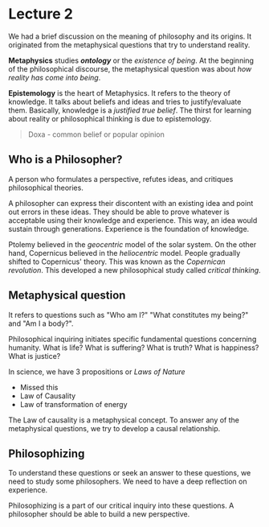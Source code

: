 # Lecture 2

We had a brief discussion on the meaning of philosophy and its origins. It originated from the metaphysical questions that try to understand reality. 

**Metaphysics** studies ***ontology*** or the *existence of being*. At the beginning of the philosophical discourse, the metaphysical question was about *how reality has come into being*.

**Epistemology** is the heart of Metaphysics. It refers to the theory of knowledge. It talks about beliefs and ideas and tries to justify/evaluate them. Basically, knowledge is a *justified true belief*. The thirst for learning about reality or philosophical thinking is due to epistemology. 

> Doxa - common belief or popular opinion

## Who is a Philosopher?

A person who formulates a perspective, refutes ideas, and critiques philosophical theories. 

A philosopher can express their discontent with an existing idea and point out errors in these ideas. They should be able to prove whatever is acceptable using their knowledge and experience. This way, an idea would sustain through generations. Experience is the foundation of knowledge.

Ptolemy believed in the *geocentric* model of the solar system. On the other hand, Copernicus believed in the *heliocentric* model. People gradually shifted to Copernicus' theory. This was known as the *Copernican revolution*. This developed a new philosophical study called *critical thinking*.

## Metaphysical question

It refers to questions such as "Who am I?" "What constitutes my being?" and "Am I a body?". 

Philosophical inquiring initiates specific fundamental questions concerning humanity. What is life? What is suffering? What is truth? What is happiness? What is justice?

In science, we have 3 propositions or *Laws of Nature*

- Missed this
- Law of Causality
- Law of transformation of energy

The Law of causality is a metaphysical concept. To answer any of the metaphysical questions, we try to develop a causal relationship.

## Philosophizing

To understand these questions or seek an answer to these questions, we need to study some philosophers. We need to have a deep reflection on experience. 

Philosophizing is a part of our critical inquiry into these questions. A philosopher should be able to build a new perspective. 
